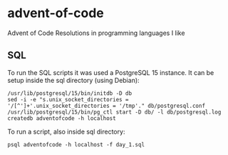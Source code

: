 # advent-of-code

Advent of Code Resolutions in programming languages I like

## SQL

To run the SQL scripts it was used a PostgreSQL 15 instance.
It can be setup inside the sql directory (using Debian):

```
/usr/lib/postgresql/15/bin/initdb -D db
sed -i -e "s.unix_socket_directories = '/[^']+'.unix_socket_directories = '/tmp'." db/postgresql.conf
/usr/lib/postgresql/15/bin/pg_ctl start -D db/ -l db/postgresql.log
createdb adventofcode -h localhost
```

To run a script, also inside sql directory:

```
psql adventofcode -h localhost -f day_1.sql
```
